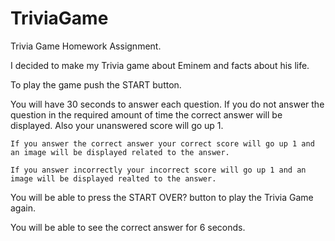 # TriviaGame

Trivia Game Homework Assignment. 

I decided to make my Trivia game about Eminem and facts about his life. 

To play the game push the START button. 

You will have 30 seconds to answer each question. 
    If you do not answer the question in the required amount of time the correct answer will be displayed. Also your unanswered score will go up 1.

    If you answer the correct answer your correct score will go up 1 and an image will be displayed related to the answer. 

    If you answer incorrectly your incorrect score will go up 1 and an image will be displayed realted to the answer. 

You will be able to press the START OVER? button to play the Trivia Game again. 

You will be able to see the correct answer for 6 seconds. 